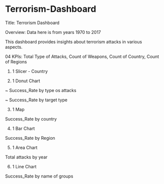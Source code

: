 # Terrorism-Dashboard

Title: Terrorism Dashboard

Overview: Data here is from years 1970 to 2017

This dashboard provides insights about terrorism attacks in various aspects.



04 KPIs: Total Type of Attacks, Count of Weapons, Count of Country, Count of Regions



1. 1 Slicer - Country



2. 1 Donut Chart

~ Success_Rate by type os attacks

~ Success_Rate by target type



3. 1 Map

Success_Rate by country



4. 1 Bar Chart

Success_Rate by Region



5. 1 Area Chart

Total attacks by year



6. 1 Line Chart

Success_Rate by name of groups

